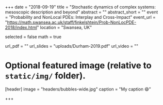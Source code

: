 +++
date = "2018-09-19"
title = "Stochastic dynamics of complex systems: mesoscopic description and beyond"
abstract = ""
abstract_short = ""
event = "Probability and NonLocal PDEs: Interplay and Cross-Impact"
event_url = "https://math.swansea.ac.uk/staff/finkelshtein/Prob-NonLocPDE-2018/index.html"
location = "Swansea, UK"

selected = false
math = true

url_pdf = ""
url_slides = "uploads/Durham-2019.pdf"
url_video = ""

# Optional featured image (relative to `static/img/` folder).
[header]
image = "headers/bubbles-wide.jpg"
caption = "My caption :smile:"

+++